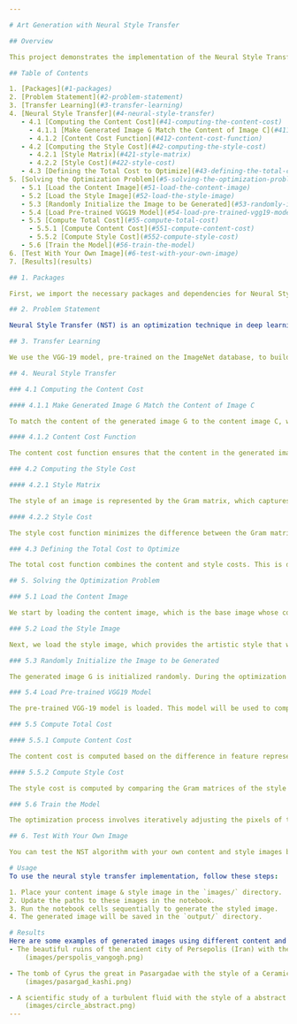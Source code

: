 ```yaml
---

# Art Generation with Neural Style Transfer

## Overview

This project demonstrates the implementation of the Neural Style Transfer (NST) algorithm, which merges the content of one image with the style of another to create a novel artistic image. The algorithm, created by Gatys et al. (2015), utilizes a pre-trained convolutional network (VGG-19) to achieve this transfer. The project covers the complete process, from setting up the environment to generating the final stylized image.

## Table of Contents

1. [Packages](#1-packages)
2. [Problem Statement](#2-problem-statement)
3. [Transfer Learning](#3-transfer-learning)
4. [Neural Style Transfer](#4-neural-style-transfer)
   - 4.1 [Computing the Content Cost](#41-computing-the-content-cost)
     - 4.1.1 [Make Generated Image G Match the Content of Image C](#411-make-generated-image-g-match-the-content-of-image-c)
     - 4.1.2 [Content Cost Function](#412-content-cost-function)
   - 4.2 [Computing the Style Cost](#42-computing-the-style-cost)
     - 4.2.1 [Style Matrix](#421-style-matrix)
     - 4.2.2 [Style Cost](#422-style-cost)
   - 4.3 [Defining the Total Cost to Optimize](#43-defining-the-total-cost-to-optimize)
5. [Solving the Optimization Problem](#5-solving-the-optimization-problem)
   - 5.1 [Load the Content Image](#51-load-the-content-image)
   - 5.2 [Load the Style Image](#52-load-the-style-image)
   - 5.3 [Randomly Initialize the Image to be Generated](#53-randomly-initialize-the-image-to-be-generated)
   - 5.4 [Load Pre-trained VGG19 Model](#54-load-pre-trained-vgg19-model)
   - 5.5 [Compute Total Cost](#55-compute-total-cost)
     - 5.5.1 [Compute Content Cost](#551-compute-content-cost)
     - 5.5.2 [Compute Style Cost](#552-compute-style-cost)
   - 5.6 [Train the Model](#56-train-the-model)
6. [Test With Your Own Image](#6-test-with-your-own-image)
7. [Results](results)

## 1. Packages

First, we import the necessary packages and dependencies for Neural Style Transfer. These include libraries for image processing, numerical computations, and deep learning.

## 2. Problem Statement

Neural Style Transfer (NST) is an optimization technique in deep learning that combines two images: a content image (C) and a style image (S) to create a generated image (G) that merges the content of C with the style of S.

## 3. Transfer Learning

We use the VGG-19 model, pre-trained on the ImageNet database, to build the NST algorithm. This model is used to extract features from the content and style images. Transfer learning leverages the pre-trained model's ability to capture intricate features, saving time and computational resources.

## 4. Neural Style Transfer

### 4.1 Computing the Content Cost

#### 4.1.1 Make Generated Image G Match the Content of Image C

To match the content of the generated image G to the content image C, we choose a middle activation layer of the VGG network. This layer captures both low-level features (like edges) and high-level features (like shapes).

#### 4.1.2 Content Cost Function

The content cost function ensures that the content in the generated image G closely matches the content of image C. It does this by minimizing the difference between the feature representations of G and C in the chosen layer.

### 4.2 Computing the Style Cost

#### 4.2.1 Style Matrix

The style of an image is represented by the Gram matrix, which captures the correlations between different filter responses. This matrix helps in understanding the texture and patterns of the style image.

#### 4.2.2 Style Cost

The style cost function minimizes the difference between the Gram matrix of the style image S and the Gram matrix of the generated image G. This ensures that G captures the stylistic patterns of S.

### 4.3 Defining the Total Cost to Optimize

The total cost function combines the content and style costs. This is done by weighting them with factors alpha and beta, respectively. The combined cost guides the optimization process to generate an image that balances both content and style.

## 5. Solving the Optimization Problem

### 5.1 Load the Content Image

We start by loading the content image, which is the base image whose content we want to preserve in the generated image.

### 5.2 Load the Style Image

Next, we load the style image, which provides the artistic style that we want to apply to the content image.

### 5.3 Randomly Initialize the Image to be Generated

The generated image G is initialized randomly. During the optimization process, this image will be adjusted to minimize the total cost function.

### 5.4 Load Pre-trained VGG19 Model

The pre-trained VGG-19 model is loaded. This model will be used to compute the feature representations needed for the content and style costs.

### 5.5 Compute Total Cost

#### 5.5.1 Compute Content Cost

The content cost is computed based on the difference in feature representations between the content image C and the generated image G in the chosen layer.

#### 5.5.2 Compute Style Cost

The style cost is computed by comparing the Gram matrices of the style image S and the generated image G across several layers.

### 5.6 Train the Model

The optimization process involves iteratively adjusting the pixels of the generated image G to minimize the total cost function. This is done using a gradient descent algorithm, where the gradients of the cost function with respect to the image pixels are used to update G.

## 6. Test With Your Own Image

You can test the NST algorithm with your own content and style images by replacing the default images in the code. This allows for customization and exploration of different artistic effects.

# Usage
To use the neural style transfer implementation, follow these steps:

1. Place your content image & style image in the `images/` directory.
2. Update the paths to these images in the notebook.
3. Run the notebook cells sequentially to generate the styled image.
4. The generated image will be saved in the `output/` directory.

# Results
Here are some examples of generated images using different content and style combinations:
- The beautiful ruins of the ancient city of Persepolis (Iran) with the style of Van Gogh (The Starry Night)
    (images/perspolis_vangogh.png)

- The tomb of Cyrus the great in Pasargadae with the style of a Ceramic Kashi from Ispahan.
    (images/pasargad_kashi.png)

- A scientific study of a turbulent fluid with the style of a abstract blue fluid painting.
    (images/circle_abstract.png)
---
```

